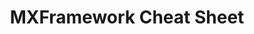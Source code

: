 ---
layout: document
title: MXFramework Cheat Sheet
description: Setup development environment, and write your first application with MXFramework.
---